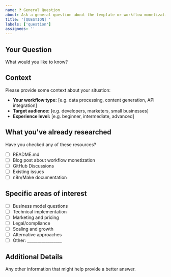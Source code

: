 ```yaml
---
name: ❓ General Question
about: Ask a general question about the template or workflow monetization
title: '[QUESTION] '
labels: ['question']
assignees: ''
---
```


## Your Question
What would you like to know?

## Context
Please provide some context about your situation:

- **Your workflow type:** [e.g. data processing, content generation, API integration]
- **Target audience:** [e.g. developers, marketers, small businesses]
- **Experience level:** [e.g. beginner, intermediate, advanced]

## What you've already researched
Have you checked any of these resources?
- [ ] README.md
- [ ] Blog post about workflow monetization
- [ ] GitHub Discussions
- [ ] Existing issues
- [ ] n8n/Make documentation

## Specific areas of interest
- [ ] Business model questions
- [ ] Technical implementation
- [ ] Marketing and pricing
- [ ] Legal/compliance
- [ ] Scaling and growth
- [ ] Alternative approaches
- [ ] Other: _________________

## Additional Details
Any other information that might help provide a better answer.
